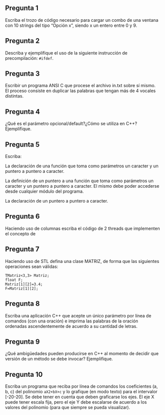 ## Pregunta 1

Escriba el trozo de código necesario para cargar un combo de una ventana con 10 strings del tipo “Opción x”, siendo x un entero entre 0 y 9.

## Pregunta 2
Describa y ejemplifique el uso de la siguiente instrucción de precompilación: ``#ifdef``.

## Pregunta 3
Escribir un programa ANSI C que procese el archivo in.txt sobre sí mismo. El proceso consiste en duplicar las palabras que tengan más de 4 vocales distintas.

## Pregunta 4
¿Qué es el parámetro opcional/default?¿Cómo se utiliza en C++? Ejemplifique.

## Pregunta 5
Escriba:

La declaración de una función que toma como parámetros un caracter y un puntero a puntero a caracter.

La definición de un puntero a una función que toma como parámetros un caracter y un puntero a puntero a caracter. El mismo debe poder accederse desde cualquier módulo del programa.

La declaración de un puntero a puntero a caracter.

## Pregunta 6
Haciendo uso de columnas escriba el código de 2 threads que implementen el concepto de

## Pregunta 7
Haciendo uso de STL defina una clase MATRIZ, de forma que las siguientes operaciones sean válidas:

```
TMatriz<3,3> Matriz;
float F;
Matriz[1][2]=3.4;
F=Matriz[1][2];
```

## Pregunta 8
Escriba una aplicación C++ que acepte un único parámetro por línea de comandos (con una oración) e imprima las palabras de la oración ordenadas ascendentemente de acuerdo a su cantidad de letras.

## Pregunta 9
¿Qué ambigüedades pueden producirse en C++ al momento de decidir que versión de un método se debe invocar? Ejemplifique.

## Pregunta 10
Escriba un programa que reciba por línea de comandos los coeficientes (a, b, c) del polinomio ``aX2+bX+c`` y lo grafique (en modo texto) para el intervalor [-20-20]. Se debe tener en cuenta que deben graficarse los ejes. El eje X puede tener escala fija, pero el eje Y debe escalarse de acuerdo a los valores del polinomio (para que siempre se pueda visualizar).

